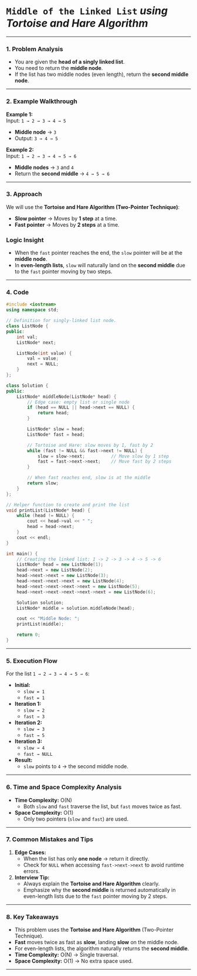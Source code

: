 # **`Middle of the Linked List`** *using Tortoise and Hare Algorithm*

---

###  **1. Problem Analysis**
- You are given the **head of a singly linked list**.  
- You need to return the **middle node**.  
- If the list has two middle nodes (even length), return the **second middle node**.

---

###  **2. Example Walkthrough**

**Example 1:**  
Input: `1 → 2 → 3 → 4 → 5`  
- **Middle node** → `3`  
- Output: `3 → 4 → 5`

**Example 2:**  
Input: `1 → 2 → 3 → 4 → 5 → 6`  
- **Middle nodes** → `3` and `4`  
- Return the **second middle** → `4 → 5 → 6`

---

### **3. Approach**
We will use the **Tortoise and Hare Algorithm (Two-Pointer Technique)**:
- **Slow pointer** → Moves by **1 step** at a time.  
- **Fast pointer** → Moves by **2 steps** at a time.  

###  **Logic Insight**
- When the `fast` pointer reaches the end, the `slow` pointer will be at the **middle node**.  
- In **even-length lists**, `slow` will naturally land on the **second middle** due to the `fast` pointer moving by two steps.  

---

###  **4. Code**

```cpp
#include <iostream>
using namespace std;

// Definition for singly-linked list node.
class ListNode {
public:
    int val;
    ListNode* next;

    ListNode(int value) {
        val = value;
        next = NULL;
    }
};

class Solution {
public:
    ListNode* middleNode(ListNode* head) {
        // Edge case: empty list or single node
        if (head == NULL || head->next == NULL) {
            return head;
        }

        ListNode* slow = head;
        ListNode* fast = head;

        // Tortoise and Hare: slow moves by 1, fast by 2
        while (fast != NULL && fast->next != NULL) {
            slow = slow->next;          // Move slow by 1 step
            fast = fast->next->next;    // Move fast by 2 steps
        }

        // When fast reaches end, slow is at the middle
        return slow;
    }
};

// Helper function to create and print the list
void printList(ListNode* head) {
    while (head != NULL) {
        cout << head->val << " ";
        head = head->next;
    }
    cout << endl;
}

int main() {
    // Creating the linked list: 1 -> 2 -> 3 -> 4 -> 5 -> 6
    ListNode* head = new ListNode(1);
    head->next = new ListNode(2);
    head->next->next = new ListNode(3);
    head->next->next->next = new ListNode(4);
    head->next->next->next->next = new ListNode(5);
    head->next->next->next->next->next = new ListNode(6);

    Solution solution;
    ListNode* middle = solution.middleNode(head);

    cout << "Middle Node: ";
    printList(middle);

    return 0;
}
```

---

### **5. Execution Flow**

For the list `1 → 2 → 3 → 4 → 5 → 6`:  
- **Initial:**  
   - `slow = 1`  
   - `fast = 1`  
- **Iteration 1:**  
   - `slow → 2`  
   - `fast → 3`  
- **Iteration 2:**  
   - `slow → 3`  
   - `fast → 5`  
- **Iteration 3:**  
   - `slow → 4`  
   - `fast → NULL`  
- **Result:**  
   - `slow` points to `4` → the second middle node.

---

###  **6. Time and Space Complexity Analysis**
- **Time Complexity:** O(N)  
   - Both `slow` and `fast` traverse the list, but `fast` moves twice as fast.  
- **Space Complexity:** O(1)  
   - Only two pointers (`slow` and `fast`) are used.

---

###  **7. Common Mistakes and Tips**
1. **Edge Cases:**
   - When the list has only **one node** → return it directly.  
   - Check for `NULL` when accessing `fast->next->next` to avoid runtime errors.  
2. **Interview Tip:**
   - Always explain the **Tortoise and Hare Algorithm** clearly.  
   - Emphasize why the **second middle** is returned automatically in even-length lists due to the `fast` pointer moving by 2 steps.

---

###  **8. Key Takeaways**
- This problem uses the **Tortoise and Hare Algorithm** (Two-Pointer Technique).  
- **Fast** moves twice as fast as **slow**, landing **slow** on the middle node.  
- For even-length lists, the algorithm naturally returns the **second middle**.  
- **Time Complexity:** O(N) → Single traversal.  
- **Space Complexity:** O(1) → No extra space used.

---


